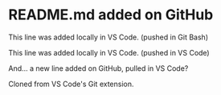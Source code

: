 # README.md added on GitHub

This line was added locally in VS Code. (pushed in Git Bash)

This line was added locally in VS Code. (pushed in VS Code)

And... a new line added on GitHub, pulled in VS Code?

Cloned from VS Code's Git extension.

